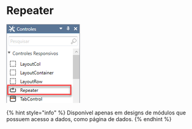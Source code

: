 # Repeater

![](../../../../../.gitbook/assets/image%20%28102%29.png)

{% hint style="info" %}
Disponível apenas em designs de módulos que possuem acesso a dados, como página de dados.
{% endhint %}

